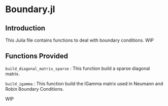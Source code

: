 # Boundary.jl
## Introduction
This Julia file contains functions to deal with boundary conditions. WIP

## Functions Provided

`build_diagonal_matrix_sparse` : This function build a sparse diagonal matrix.

`build_igamma` : This function build the IGamma matrix used in Neumann and Robin Boundary Conditions.

WIP


